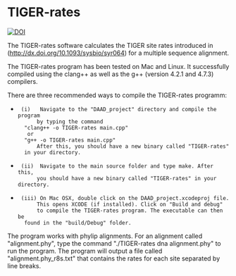 TIGER-rates
===========

[![DOI](https://zenodo.org/badge/7416/pbfrandsen/fast_TIGER.png)](http://dx.doi.org/10.5281/zenodo.12914)

The TIGER-rates software calculates the TIGER site rates introduced 
in (http://dx.doi.org/10.1093/sysbio/syr064) for a multiple sequence alignment.

The TIGER-rates program has been tested on Mac and Linux. It successfully
compiled using the clang++ as well as the g++ (version 4.2.1 and 4.7.3)
compilers.

There are three recommended ways to compile the TIGER-rates programm:

*      (i)   Navigate to the "DAAD_project" directory and compile the program
            by typing the command
	    "clang++ -o TIGER-rates main.cpp"
	     or
	    "g++ -o TIGER-rates main.cpp"
            After this, you should have a new binary called "TIGER-rates"
	    in your directory.
*      (ii)  Navigate to the main source folder and type make. After this,
            you should have a new binary called "TIGER-rates" in your directory.
*      (iii) On Mac OSX, double click on the DAAD_project.xcodeproj file.
            This opens XCODE (if installed). Click on "Build and debug"
            to compile the TIGER-rates program. The executable can then be
	    found in the "build/Debug" folder.

The program works with phylip alignments. For an alignment called
"alignment.phy", type the command "./TIGER-rates dna alignment.phy"
to run the program.
The program will output a file called "alignment.phy_r8s.txt" that contains
the rates for each site separated by line breaks.

